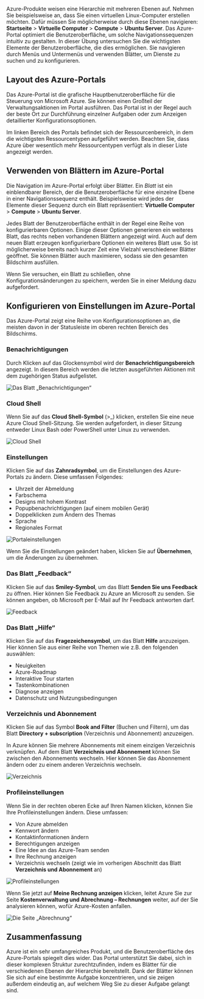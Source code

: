 Azure-Produkte weisen eine Hierarchie mit mehreren Ebenen auf. Nehmen Sie beispielsweise an, dass Sie einen virtuellen Linux-Computer erstellen möchten. Dafür müssen Sie möglicherweise durch diese Ebenen navigieren: **Startseite** > **Virtuelle Computer** > **Compute** > **Ubuntu Server**. Das Azure-Portal optimiert die Benutzeroberfläche, um solche Navigationssequenzen intuitiv zu gestalten. In dieser Übung untersuchen Sie die wichtigsten Elemente der Benutzeroberfläche, die dies ermöglichen. Sie navigieren durch Menüs und Untermenüs und verwenden Blätter, um Dienste zu suchen und zu konfigurieren.

## <a name="azure-portal-layout"></a>Layout des Azure-Portals

Das Azure-Portal ist die grafische Hauptbenutzeroberfläche für die Steuerung von Microsoft Azure. Sie können einen Großteil der Verwaltungsaktionen im Portal ausführen. Das Portal ist in der Regel auch der beste Ort zur Durchführung einzelner Aufgaben oder zum Anzeigen detaillierter Konfigurationsoptionen.

Im linken Bereich des Portals befindet sich der Ressourcenbereich, in dem die wichtigsten Ressourcentypen aufgeführt werden. Beachten Sie, dass Azure über wesentlich mehr Ressourcentypen verfügt als in dieser Liste angezeigt werden.

## <a name="using-blades-in-the-azure-portal"></a>Verwenden von Blättern im Azure-Portal

Die Navigation im Azure-Portal erfolgt über Blätter. Ein _Blatt_ ist ein einblendbarer Bereich, der die Benutzeroberfläche für eine einzelne Ebene in einer Navigationssequenz enthält. Beispielsweise wird jedes der Elemente dieser Sequenz durch ein Blatt repräsentiert: **Virtuelle Computer** > **Compute** > **Ubuntu Server**.

Jedes Blatt der Benutzeroberfläche enthält in der Regel eine Reihe von konfigurierbaren Optionen. Einige dieser Optionen generieren ein weiteres Blatt, das rechts neben vorhandenen Blättern angezeigt wird. Auch auf dem neuen Blatt erzeugen konfigurierbare Optionen ein weiteres Blatt usw. So ist möglicherweise bereits nach kurzer Zeit eine Vielzahl verschiedener Blätter geöffnet. Sie können Blätter auch maximieren, sodass sie den gesamten Bildschirm ausfüllen.

Wenn Sie versuchen, ein Blatt zu schließen, ohne Konfigurationsänderungen zu speichern, werden Sie in einer Meldung dazu aufgefordert.

## <a name="configuring-settings-in-the-azure-portal"></a>Konfigurieren von Einstellungen im Azure-Portal

Das Azure-Portal zeigt eine Reihe von Konfigurationsoptionen an, die meisten davon in der Statusleiste im oberen rechten Bereich des Bildschirms.

### <a name="notifications"></a>Benachrichtigungen

Durch Klicken auf das Glockensymbol wird der **Benachrichtigungsbereich** angezeigt. In diesem Bereich werden die letzten ausgeführten Aktionen mit dem zugehörigen Status aufgelistet.

![Das Blatt „Benachrichtigungen“](../media-draft/2-notifications-blade.PNG)

### <a name="cloud-shell"></a>Cloud Shell

Wenn Sie auf das **Cloud Shell-Symbol** (>_) klicken, erstellen Sie eine neue Azure Cloud Shell-Sitzung. Sie werden aufgefordert, in dieser Sitzung entweder Linux Bash oder PowerShell unter Linux zu verwenden.

![Cloud Shell](../media-draft/2-choose-shell.PNG)

### <a name="settings"></a>Einstellungen

Klicken Sie auf das **Zahnradsymbol**, um die Einstellungen des Azure-Portals zu ändern. Diese umfassen Folgendes:

* Uhrzeit der Abmeldung
* Farbschema
* Designs mit hohem Kontrast
* Popupbenachrichtigungen (auf einem mobilen Gerät)
* Doppelklicken zum Ändern des Themas
* Sprache
* Regionales Format

![Portaleinstellungen](../media-draft/2-settings-blade.PNG)

Wenn Sie die Einstellungen geändert haben, klicken Sie auf **Übernehmen**, um die Änderungen zu übernehmen.

### <a name="feedback-blade"></a>Das Blatt „Feedback“

Klicken Sie auf das **Smiley-Symbol**, um das Blatt **Senden Sie uns Feedback** zu öffnen. Hier können Sie Feedback zu Azure an Microsoft zu senden. Sie können angeben, ob Microsoft per E-Mail auf Ihr Feedback antworten darf.

![Feedback](../media-draft/2-feedback-blade.PNG)

### <a name="help-blade"></a>Das Blatt „Hilfe“

Klicken Sie auf das **Fragezeichensymbol**, um das Blatt **Hilfe** anzuzeigen. Hier können Sie aus einer Reihe von Themen wie z.B. den folgenden auswählen:

* Neuigkeiten
* Azure-Roadmap
* Interaktive Tour starten
* Tastenkombinationen
* Diagnose anzeigen
* Datenschutz und Nutzungsbedingungen

### <a name="directory-and-subscription"></a>Verzeichnis und Abonnement

Klicken Sie auf das Symbol **Book and Filter** (Buchen und Filtern), um das Blatt **Directory + subscription** (Verzeichnis und Abonnement) anzuzeigen.

In Azure können Sie mehrere Abonnements mit einem einzigen Verzeichnis verknüpfen. Auf dem Blatt **Verzeichnis und Abonnement** können Sie zwischen den Abonnements wechseln. Hier können Sie das Abonnement ändern oder zu einem anderen Verzeichnis wechseln.

![Verzeichnis](../media-draft/2-directory-blade-1.PNG)

### <a name="profile-settings"></a>Profileinstellungen

Wenn Sie in der rechten oberen Ecke auf Ihren Namen klicken, können Sie Ihre Profileinstellungen ändern.
Diese umfassen:

* Von Azure abmelden
* Kennwort ändern
* Kontaktinformationen ändern
* Berechtigungen anzeigen
* Eine Idee an das Azure-Team senden
* Ihre Rechnung anzeigen
* Verzeichnis wechseln (zeigt wie im vorherigen Abschnitt das Blatt **Verzeichnis und Abonnement** an)

![Profileinstellungen](../media-draft/2-portal-menu.png)

Wenn Sie jetzt auf **Meine Rechnung anzeigen** klicken, leitet Azure Sie zur Seite **Kostenverwaltung und Abrechnung – Rechnungen** weiter, auf der Sie analysieren können, wofür Azure-Kosten anfallen.

![Die Seite „Abrechnung“](../media-draft/2-portal-billing.PNG)

## <a name="summary"></a>Zusammenfassung

Azure ist ein sehr umfangreiches Produkt, und die Benutzeroberfläche des Azure-Portals spiegelt dies wider. Das Portal unterstützt Sie dabei, sich in dieser komplexen Struktur zurechtzufinden, indem es Blätter für die verschiedenen Ebenen der Hierarchie bereitstellt. Dank der Blätter können Sie sich auf eine bestimmte Aufgabe konzentrieren, und sie zeigen außerdem eindeutig an, auf welchem Weg Sie zu dieser Aufgabe gelangt sind.